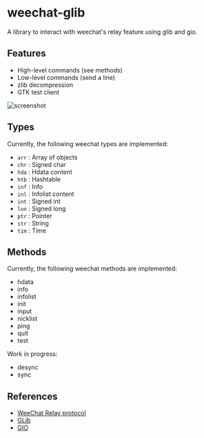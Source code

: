 weechat-glib
============

A library to interact with weechat's relay feature using glib and gio.

Features
--------

  * High-level commands (see methods)
  * Low-level commands (send a line)
  * zlib decompression
  * GTK test client

![screenshot](http://i.imgur.com/dmWbv4W.png)

Types
-----

Currently, the following weechat types are implemented:

  * `arr` : Array of objects
  * `chr` : Signed char
  * `hda` : Hdata content
  * `htb` : Hashtable
  * `inf` : Info
  * `inl` : Infolist content
  * `int` : Signed int
  * `lon` : Signed long
  * `ptr` : Pointer
  * `str` : String
  * `tim` : Time

Methods
-------

Currently, the following weechat methods are implemented:

  * hdata
  * info
  * infolist
  * init
  * input
  * nicklist
  * ping
  * quit
  * test

Work in progress:

  * desync
  * sync

References
----------

  * [WeeChat Relay protocol](http://www.weechat.org/files/doc/devel/weechat_relay_protocol.en.html)
  * [GLib](https://developer.gnome.org/glib/stable/)
  * [GIO](https://developer.gnome.org/gio/stable/)

